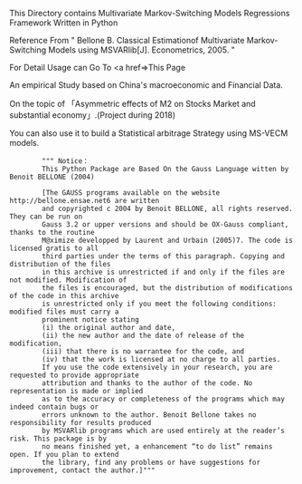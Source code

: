 This Directory contains Multivariate Markov-Switching Models Regressions Framework Written in Python

Reference From "
      Bellone B. Classical Estimationof Multivariate Markov-Switching Models using MSVARlib[J]. Econometrics, 2005.
      "


For Detail Usage can Go To 
<a href=>This Page</a>

An empirical Study based on China's macroeconomic and Financial Data.

On the topic of 「Asymmetric effects of M2 on Stocks Market and substantial economy」.(Project during 2018)

You can also use it to build a Statistical arbitrage Strategy using MS-VECM models.




            """ Notice：
            This Python Package are Based On the Gauss Language witten by Benoit BELLONE (2004)

            [The GAUSS programs available on the website http://bellone.ensae.net6 are written
            and copyrighted c 2004 by Benoit BELLONE, all rights reserved. They can be run on
            Gauss 3.2 or upper versions and should be OX-Gauss compliant, thanks to the routine
            M@ximize developped by Laurent and Urbain (2005)7. The code is licensed gratis to all
            third parties under the terms of this paragraph. Copying and distribution of the files
            in this archive is unrestricted if and only if the files are not modified. Modification of
            the files is encouraged, but the distribution of modifications of the code in this archive
            is unrestricted only if you meet the following conditions: modified files must carry a
            prominent notice stating
            (i) the original author and date,
            (ii) the new author and the date of release of the modification,
            (iii) that there is no warrantee for the code, and
            (iv) that the work is licensed at no charge to all parties.
            If you use the code extensively in your research, you are requested to provide appropriate
            attribution and thanks to the author of the code. No representation is made or implied
            as to the accuracy or completeness of the programs which may indeed contain bugs or
            errors unknown to the author. Benoit Bellone takes no responsibility for results produced
            by MSVARlib programs which are used entirely at the reader’s risk. This package is by
            no means finished yet, a enhancement “to do list” remains open. If you plan to extend
            the library, find any problems or have suggestions for improvement, contact the author.]"""

